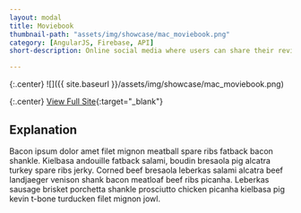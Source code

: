 ```yaml
---
layout: modal
title: Moviebook
thumbnail-path: "assets/img/showcase/mac_moviebook.png"
category: [AngularJS, Firebase, API]
short-description: Online social media where users can share their reviews for the movies and search the movie review.

---
```


{:.center}
![]({{ site.baseurl }}/assets/img/showcase/mac_moviebook.png)

{:.center}
[View Full Site](https://moviebook-ghbooth12.herokuapp.com/){:target="\_blank"}

## Explanation

Bacon ipsum dolor amet filet mignon meatball spare ribs fatback bacon shankle. Kielbasa andouille fatback salami, boudin bresaola pig alcatra turkey spare ribs jerky. Corned beef bresaola leberkas salami alcatra beef landjaeger venison shank bacon meatloaf beef ribs picanha. Leberkas sausage brisket porchetta shankle prosciutto chicken picanha kielbasa pig kevin t-bone turducken filet mignon jowl.